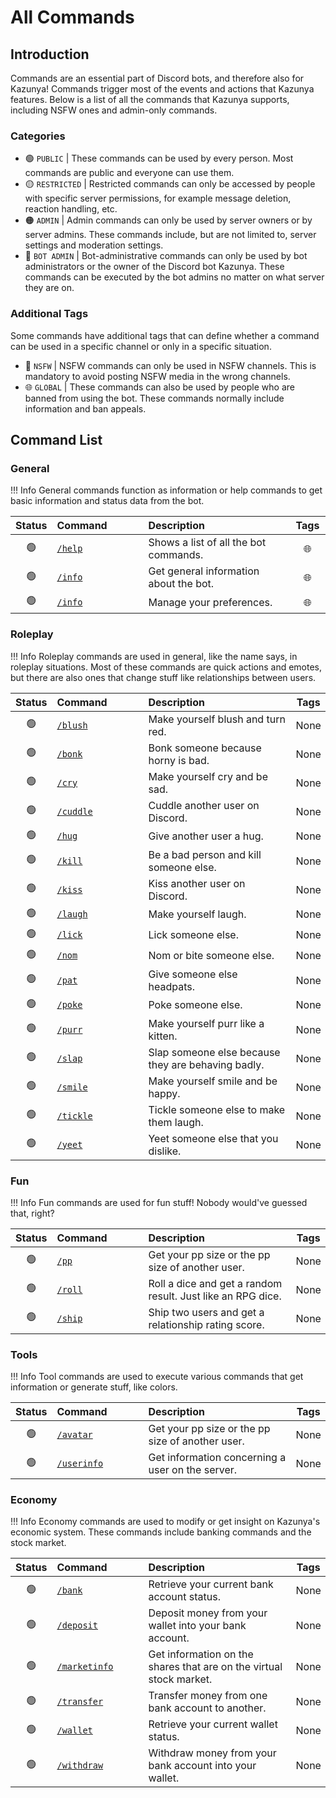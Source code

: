 # All Commands

## **Introduction**

Commands are an essential part of Discord bots, and therefore also for Kazunya! Commands trigger most of the events and actions that Kazunya features. Below is a list of all the commands that Kazunya supports, including NSFW ones and admin-only commands.

### **Categories**

- 🟢 `PUBLIC` | These commands can be used by every person. Most commands are public and everyone can use them.
- 🟡 `RESTRICTED` | Restricted commands can only be accessed by people with specific server permissions, for example message deletion, reaction handling, etc.
- 🟠 `ADMIN` | Admin commands can only be used by server owners or by server admins. These commands include, but are not limited to, server settings and moderation settings.
- 🔴 `BOT ADMIN` | Bot-administrative commands can only be used by bot administrators or the owner of the Discord bot Kazunya. These commands can be executed by the bot admins no matter on what server they are on.

### **Additional Tags**

Some commands have additional tags that can define whether a command can be used in a specific channel or only in a specific situation.

- 🔞 `NSFW` | NSFW commands can only be used in NSFW channels. This is mandatory to avoid posting NSFW media in the wrong channels.
- 🌐 `GLOBAL` | These commands can also be used by people who are banned from using the bot. These commands normally include information and ban appeals.

## **Command List**

### **General**

!!! Info
    General commands function as information or help commands to get basic information and status data from the bot.

| Status | <div style="width:130px">Command</div>             | <div style="width: 220px">Description</div> | Tags | Version  |
|:------:|:---------------------------------------------------|:--------------------------------------------|:----:|:--------:|
|   🟢   | <a href="/commands/general/help/">`/help`</a>      | Shows a list of all the bot commands.       |  🌐  | `v1.0.0` |
|   🟢   | <a href="/commands/general/info/">`/info`</a>      | Get general information about the bot.      |  🌐  | `v1.0.0` |
|   🟢   | <a href="/commands/general/settings/">`/info`</a>  | Manage your preferences.                    |  🌐  | `v1.3.0` |

### **Roleplay**

!!! Info
    Roleplay commands are used in general, like the name says, in roleplay situations. Most of these commands are quick actions and emotes, but there are also ones that change stuff like relationships between users.

| Status | <div style="width:130px">Command</div>               | <div style="width: 220px">Description</div>        | Tags | Version  |
|:------:|:-----------------------------------------------------|:---------------------------------------------------|:----:|:--------:|
|   🟢   | <a href="/commands/roleplay/blush/">`/blush`</a>     | Make yourself blush and turn red.                  | None | `v1.0.0` |
|   🟢   | <a href="/commands/roleplay/bonk/">`/bonk`</a>       | Bonk someone because horny is bad.                 | None | `v1.1.0` |
|   🟢   | <a href="/commands/roleplay/cry/">`/cry`</a>         | Make yourself cry and be sad.                      | None | `v1.0.0` |
|   🟢   | <a href="/commands/roleplay/cuddle/">`/cuddle`</a>   | Cuddle another user on Discord.                    | None | `v1.0.0` |
|   🟢   | <a href="/commands/roleplay/hug/">`/hug`</a>         | Give another user a hug.                           | None | `v1.0.0` |
|   🟢   | <a href="/commands/roleplay/kill/">`/kill`</a>       | Be a bad person and kill someone else.             | None | `v1.0.0` |
|   🟢   | <a href="/commands/roleplay/kiss/">`/kiss`</a>       | Kiss another user on Discord.                      | None | `v1.0.0` |
|   🟢   | <a href="/commands/roleplay/laugh/">`/laugh`</a>     | Make yourself laugh.                               | None | `v1.0.0` |
|   🟢   | <a href="/commands/roleplay/lick/">`/lick`</a>       | Lick someone else.                                 | None | `v1.0.0` |
|   🟢   | <a href="/commands/roleplay/nom/">`/nom`</a>         | Nom or bite someone else.                          | None | `v1.2.0` |
|   🟢   | <a href="/commands/roleplay/pat/">`/pat`</a>         | Give someone else headpats.                        | None | `v1.0.0` |
|   🟢   | <a href="/commands/roleplay/poke/">`/poke`</a>       | Poke someone else.                                 | None | `v1.2.1` |
|   🟢   | <a href="/commands/roleplay/purr/">`/purr`</a>       | Make yourself purr like a kitten.                  | None | `v1.0.0` |
|   🟢   | <a href="/commands/roleplay/slap/">`/slap`</a>       | Slap someone else because they are behaving badly. | None | `v1.2.1` |
|   🟢   | <a href="/commands/roleplay/smile/">`/smile`</a>     | Make yourself smile and be happy.                  | None | `v1.0.0` |
|   🟢   | <a href="/commands/roleplay/tickle/">`/tickle`</a>   | Tickle someone else to make them laugh.            | None | `v1.0.0` |
|   🟢   | <a href="/commands/roleplay/yeet/">`/yeet`</a>       | Yeet someone else that you dislike.                | None | `v1.3.0` |

### **Fun**

!!! Info
    Fun commands are used for fun stuff! Nobody would've guessed that, right?

| Status | <div style="width:130px">Command</div>    | <div style="width: 220px">Description</div>                 | Tags | Version  |
|:------:|:------------------------------------------|:------------------------------------------------------------|:----:|:--------:|
|   🟢   | <a href="/commands/fun/pp/">`/pp`</a>     | Get your pp size or the pp size of another user.            | None | `v1.0.0` |
|   🟢   | <a href="/commands/fun/roll/">`/roll`</a> | Roll a dice and get a random result. Just like an RPG dice. | None | `v1.0.0` |
|   🟢   | <a href="/commands/fun/ship/">`/ship`</a> | Ship two users and get a relationship rating score.         | None | `v1.0.0` |

### **Tools**

!!! Info
    Tool commands are used to execute various commands that get information or generate stuff, like colors.

| Status | <div style="width:130px">Command</div>              | <div style="width: 220px">Description</div>      | Tags | Version  |
|:------:|:----------------------------------------------------|:-------------------------------------------------|:----:|:--------:|
|   🟢   | <a href="/commands/tools/avatar/">`/avatar`</a>     | Get your pp size or the pp size of another user. | None | `v1.0.0` |
|   🟢   | <a href="/commands/tools/userinfo/">`/userinfo`</a> | Get information concerning a user on the server. | None | `v1.0.0` |

### **Economy**

!!! Info
    Economy commands are used to modify or get insight on Kazunya's economic system. These commands include banking commands and the stock market.

| Status | <div style="width:130px">Command</div>                    | <div style="width: 220px">Description</div>                         | Tags | Version  |
|:------:|:----------------------------------------------------------|:--------------------------------------------------------------------|:----:|:--------:|
|   🟢   | <a href="/commands/economy/bank/">`/bank`</a>             | Retrieve your current bank account status.                          | None | `v1.1.0` |
|   🟢   | <a href="/commands/economy/deposit/">`/deposit`</a>       | Deposit money from your wallet into your bank account.              | None | `v1.1.0` |
|   🟢   | <a href="/commands/economy/marketinfo/">`/marketinfo`</a> | Get information on the shares that are on the virtual stock market. | None | `v1.0.0` |
|   🟢   | <a href="/commands/economy/transfer/">`/transfer`</a>     | Transfer money from one bank account to another.                    | None | `v1.1.0` |
|   🟢   | <a href="/commands/economy/wallet/">`/wallet`</a>         | Retrieve your current wallet status.                                | None | `v1.1.0` |
|   🟢   | <a href="/commands/economy/withdraw/">`/withdraw`</a>     | Withdraw money from your bank account into your wallet.             | None | `v1.1.0` |

